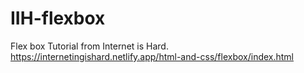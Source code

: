 # IIH-flexbox
Flex box Tutorial from Internet is Hard. https://internetingishard.netlify.app/html-and-css/flexbox/index.html
